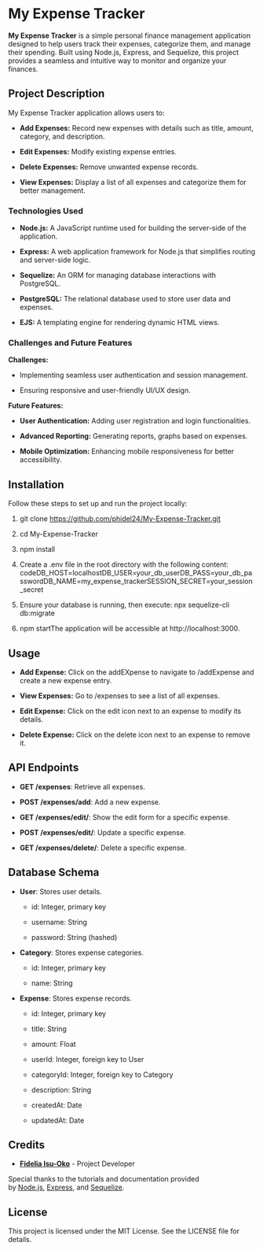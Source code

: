 My Expense Tracker
==================

**My Expense Tracker** is a simple personal finance management application designed to help users track their expenses, categorize them, and manage their spending. Built using Node.js, Express, and Sequelize, this project provides a seamless and intuitive way to monitor and organize your finances.

Project Description
-------------------

My Expense Tracker application allows users to:

*   **Add Expenses:** Record new expenses with details such as title, amount, category, and description.
    
*   **Edit Expenses:** Modify existing expense entries.
    
*   **Delete Expenses:** Remove unwanted expense records.
    
*   **View Expenses:** Display a list of all expenses and categorize them for better management.
    

### Technologies Used

*   **Node.js:** A JavaScript runtime used for building the server-side of the application.
    
*   **Express:** A web application framework for Node.js that simplifies routing and server-side logic.
    
*   **Sequelize:** An ORM for managing database interactions with PostgreSQL.
    
*   **PostgreSQL:** The relational database used to store user data and expenses.
    
*   **EJS:** A templating engine for rendering dynamic HTML views.
    

### Challenges and Future Features

**Challenges:**

*   Implementing seamless user authentication and session management.
    
*   Ensuring responsive and user-friendly UI/UX design.
    

**Future Features:**

*   **User Authentication:** Adding user registration and login functionalities.
    
*   **Advanced Reporting:** Generating reports, graphs based on expenses.
    
*   **Mobile Optimization:** Enhancing mobile responsiveness for better accessibility.
    

Installation
------------

Follow these steps to set up and run the project locally:

1.  git clone https://github.com/phidel24/My-Expense-Tracker.git
    
2.  cd My-Expense-Tracker
    
3.  npm install
    
4.  Create a .env file in the root directory with the following content:
codeDB\_HOST=localhostDB\_USER=your\_db\_userDB\_PASS=your\_db\_passwordDB\_NAME=my\_expense\_trackerSESSION\_SECRET=your\_session\_secret
    
5.  Ensure your database is running, then execute: npx sequelize-cli db:migrate
    
6.  npm startThe application will be accessible at http://localhost:3000.
    

Usage
-----

*   **Add Expense:** Click on the addEXpense to navigate to /addExpense and create a new expense entry.
    
*   **View Expenses:** Go to /expenses to see a list of all expenses.
    
*   **Edit Expense:** Click on the edit icon next to an expense to modify its details.
    
*   **Delete Expense:** Click on the delete icon next to an expense to remove it.
    

API Endpoints
-------------

*   **GET /expenses**: Retrieve all expenses.
    
*   **POST /expenses/add**: Add a new expense.
    
*   **GET /expenses/edit/**: Show the edit form for a specific expense.
    
*   **POST /expenses/edit/**: Update a specific expense.
    
*   **GET /expenses/delete/**: Delete a specific expense.
    

Database Schema
---------------

*   **User**: Stores user details.
    
    *   id: Integer, primary key
        
    *   username: String
        
    *   password: String (hashed)
        
*   **Category**: Stores expense categories.
    
    *   id: Integer, primary key
        
    *   name: String
        
*   **Expense**: Stores expense records.
    
    *   id: Integer, primary key
        
    *   title: String
        
    *   amount: Float
        
    *   userId: Integer, foreign key to User
        
    *   categoryId: Integer, foreign key to Category
        
    *   description: String
        
    *   createdAt: Date
        
    *   updatedAt: Date
        

Credits
-------

*   [**Fidelia Isu-Oko**](https://github.com/phidel24) - Project Developer
    

Special thanks to the tutorials and documentation provided by [Node.js](https://nodejs.org/), [Express](https://expressjs.com/), and [Sequelize](https://sequelize.org/).

License
-------

This project is licensed under the MIT License. See the LICENSE file for details.
